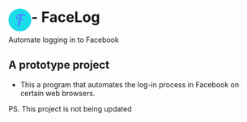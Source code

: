 # <img src="public/img/logo.png" width="45" align="left"> - FaceLog

Automate logging in to Facebook

## A prototype project

* This a program that automates the log-in process in Facebook on certain web browsers.

PS. This project is not being updated

